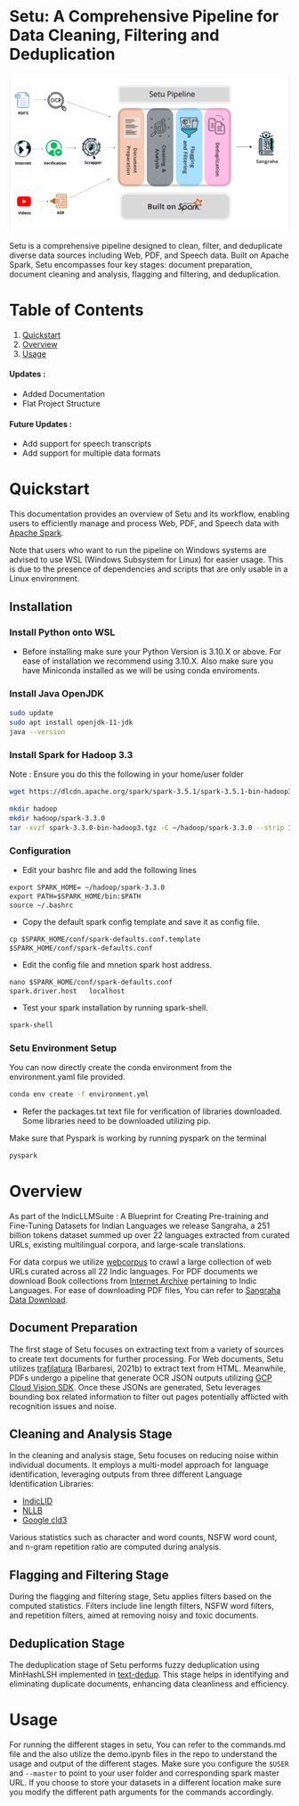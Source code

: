 # Setu: A Comprehensive Pipeline for Data Cleaning, Filtering and Deduplication

<img src="setu.png" alt="image" width="700" height="auto">

Setu is a comprehensive pipeline designed to clean, filter, and deduplicate diverse data sources including Web, PDF, and Speech data. Built on Apache Spark, Setu encompasses four key stages: document preparation, document cleaning and analysis, flagging and filtering, and deduplication.

# Table of Contents

1. [Quickstart](#quickstart)
2. [Overview](#overview)
3. [Usage](#usage)

#### Updates :

- Added Documentation
- Flat Project Structure

#### Future Updates :

- Add support for speech transcripts
- Add support for multiple data formats

# Quickstart

This documentation provides an overview of Setu and its workflow, enabling users to efficiently manage and process Web, PDF, and Speech data with [Apache Spark](https://spark.apache.org/downloads.html).

Note that users who want to run the pipeline on Windows systems are advised to use WSL (Windows Subsystem for Linux) for easier usage. This is due to the presence of dependencies and scripts that are only usable in a Linux environment.

## Installation

### Install Python onto WSL

- Before installing make sure your Python Version is 3.10.X or above. For ease of installation we recommend using 3.10.X. Also make sure you have Miniconda installed as we will be using conda enviroments.

### Install Java OpenJDK

```bash
sudo update
sudo apt install openjdk-11-jdk
java --version
```

### Install Spark for Hadoop 3.3

Note : Ensure you do this the following in your home/user folder

```bash
wget https://dlcdn.apache.org/spark/spark-3.5.1/spark-3.5.1-bin-hadoop3.tgz
```

```bash
mkdir hadoop
mkdir hadoop/spark-3.3.0
tar -xvzf spark-3.3.0-bin-hadoop3.tgz -C ~/hadoop/spark-3.3.0 --strip 1
```

### Configuration

- Edit your bashrc file and add the following lines

```
export SPARK_HOME= ~/hadoop/spark-3.3.0
export PATH=$SPARK_HOME/bin:$PATH
source ~/.bashrc
```

- Copy the default spark config template and save it as config file.

```
cp $SPARK_HOME/conf/spark-defaults.conf.template $SPARK_HOME/conf/spark-defaults.conf
```

- Edit the config file and mnetion spark host address.

```
nano $SPARK_HOME/conf/spark-defaults.conf
spark.driver.host	localhost
```

- Test your spark installation by running spark-shell.

```bash
spark-shell
```

### Setu Environment Setup

You can now directly create the conda environment from the environment.yaml file provided.

```bash
conda env create -f environment.yml
```

- Refer the packages.txt text file for verification of libraries downloaded. Some libraries need to be downloaded utilizing pip.

Make sure that Pyspark is working by running pyspark on the terminal

```bash
pyspark
```

# Overview

As part of the IndicLLMSuite : A Blueprint for Creating Pre-training and Fine-Tuning Datasets for Indian Languages we release Sangraha, a 251 billion tokens dataset summed up over 22 languages extracted from curated URLs, existing multilingual corpora, and large-scale translations.

For data corpus we utilize [webcorpus](https://github.com/AI4Bharat/webcorpus) to crawl a large collection of web URLs curated across all 22 Indic languages. For PDF documents we download Book collections from [Internet Archive](archive.org) pertaining to Indic Languages. For ease of downloading PDF files, You can refer to [Sangraha Data Download](https://github.com/AI4Bharat/sangraha-download-pipeline).

## Document Preparation

The first stage of Setu focuses on extracting text from a variety of sources to create text documents for further processing. For Web documents, Setu utilizes [trafilatura](https://trafilatura.readthedocs.io/en/latest/) (Barbaresi, 2021b) to extract text from HTML. Meanwhile, PDFs undergo a pipeline that generate OCR JSON outputs utilizing [GCP Cloud Vision SDK](https://cloud.google.com/sdk/gcloud/reference/ml/vision/detect-text-pdf). Once these JSONs are generated, Setu leverages bounding box related information to filter out pages potentially afflicted with recognition issues and noise.

## Cleaning and Analysis Stage

In the cleaning and analysis stage, Setu focuses on reducing noise within individual documents. It employs a multi-model approach for language identification, leveraging outputs from three different Language Identification Libraries:

- [IndicLID](https://github.com/AI4Bharat/IndicLID)
- [NLLB](https://huggingface.co/facebook/fasttext-language-identification)
- [Google cld3](https://github.com/google/cld3)

Various statistics such as character and word counts, NSFW word count, and n-gram repetition ratio are computed during analysis.

## Flagging and Filtering Stage

During the flagging and filtering stage, Setu applies filters based on the computed statistics. Filters include line length filters, NSFW word filters, and repetition filters, aimed at removing noisy and toxic documents.

## Deduplication Stage

The deduplication stage of Setu performs fuzzy deduplication using MinHashLSH implemented in [text-dedup](https://github.com/ChenghaoMou/text-dedup). This stage helps in identifying and eliminating duplicate documents, enhancing data cleanliness and efficiency.

# Usage

For running the different stages in setu, You can refer to the commands.md file and the also utilize the demo.ipynb files in the repo to understand the usage and output of the different stages. Make sure you configure the `$USER` and `--master` to point to your user folder and corresponding spark master URL. If you choose to store your datasets in a different location make sure you modify the different path arguments for the commands accordingly.
